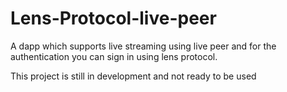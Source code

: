 # Lens-Protocol-live-peer
A dapp which supports live streaming using live peer and for the authentication you can sign in using lens protocol.

This project is still in development and not ready to be used
